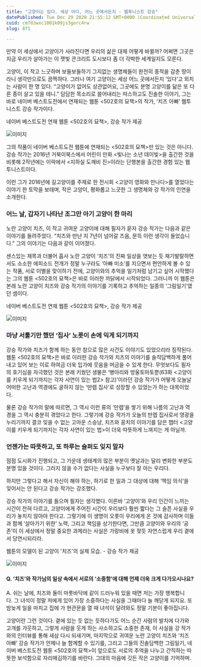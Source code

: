 ```yaml
---
title: "고양이는 있다. 세상 어디, 어느 곳에서든지 - 웹투니스트 강승"
datePublished: Tue Dec 29 2020 21:55:12 GMT+0000 (Coordinated Universal Time)
cuid: cm703wxc1001k09js3gorc4rw
slug: 871

---
```



만약 이 세상에서 고양이가 사라진다면 우리의 삶은 대체 어떻게 바뀔까? 어쩌면 그곳은 지금 우리가 살아가는 이 잿빛 콘크리트 도시보다 좀 더 각박한 세계일지도 모른다.

고양이, 이 작고 느긋하며 보들보들하기 그지없는 생명체들이 완전히 종적을 감춘 땅이라니 생각만으로도 끔찍하다. 그러나 여기 고양이는 세상 어느 곳에서든지 ‘있다’고 외치는 사람이 한 명 있다. “고양이가 없어도 상관없어요, 그곳에도 분명 고양이를 닮은 또 다른 종이 살고 있을 테니.” 담담한 목소리로 쓸어내리는 따스하고도 진솔한 이야기, 그는 바로 네이버 베스트도전에서 연재되는 웹툰 <502호의 묘책>의 작가, ‘치즈 아빠’ 웹투니스트 강승 작가이다.

네이버 베스트도전 연재 웹툰 <502호의 묘책>, 강승 작가 제공

![이미지](https://cdn.hashnode.com/res/hashnode/image/upload/v1739255653268/6b0d55e2-930e-4c4c-b6a3-e227acfd016f.jpeg)

그의 작품이 네이버 베스트도전 웹툰에 연재되는 <502호의 묘책>만 있는 것은 아니다. 강승 작가는 2016년 거북이북스에서 어린이 만화 <빛나는 소년 데이빛>을 출간한 것을 비롯해 2작년에는 이락에서 <지하실 도깨비 진>이라는 단행본을 출간한 경험 있는 웹투니스트이다.

이런 그가 2016년에 길고양이를 주제로 한 전시회 <고양이 영화와 만나다>를 열었다는 이야기 한 토막을 보태며, 작은 고양이, 평화롭고 느긋한 그 생명체와 강 작가의 인연을 소개한다.

### 어느 날, 갑자기 나타난 조그만 아기 고양이 한 마리

노란 고양이 치즈, 이 작고 귀여운 고양이에 대해 필자가 묻자 강승 작가는 다음과 같은 이야기를 들려주었다. “치즈와 만난 지 7년이 넘어갈 즈음, 문득 이런 생각이 들었습니다.” 그의 이야기는 다음과 같이 이어졌다.

센스있는 제목과 더불어 흡사 노란 고양이 ‘치즈’의 진짜 일상을 엿보는 듯 재기발랄하면서도 소소한 에피소드 전개가 정말 누구라도 ‘아빠 미소’를 지으면서 편안하게 볼 수 있는 작품, 서로 이별을 맞이하기 전에, 고양이와의 추억을 일기처럼 남기고 싶어 시작했다는 그의 웹툰 <502호의 묘책>은 바로 이러한 까닭에서 시작되었다. 그러니까 이 웹툰은 본래 노란 고양이 치즈와 강승 작가의 이야기를 기록하고 추억하는 일종의 ‘그림일기’였던 셈이다.

네이버 베스트도전 연재 웹툰 <502호의 묘책>, 강승 작가 제공

![이미지](https://cdn.hashnode.com/res/hashnode/image/upload/v1739255656448/aeacce00-cc6e-42b0-adba-1f7fa3956476.jpeg)

### 마냥 서툴기만 했던 ‘집사’ 노릇이 손에 익게 되기까지

강승 작가와 치즈가 함께 하는 동안 참으로 많은 사건도 이야기도 있었으리라 짐작된다. 웹툰 <502호의 묘책>은 바로 이러한 강승 작가와 치즈의 이야기를 솔직담백하게 풀어내고 있어 보는 이로 하여금 더욱 입가에 웃음을 머금을 수 있게 한다. 무엇보다도 필자의 호기심을 자극했던 것은 본래 키웠던 생물은 ‘병아리와 방울토마토뿐(63화 <고양이를 키우게 되기까지는 각자 사연이 있는 법2> 참고)’이라던 강승 작가가 어떻게 오늘날 어떠한 고난과 역경에도 굴하지 않는 ‘만렙 집사’로 성장할 수 있었는가 하는 대목이었다.

물론 강승 작가의 말에 따르면, 그 역시 이런 류의 ‘만렙’을 쌓기 위해 나름의 고난과 역경을 그 역시 충분히 겪었다고 한다. 그렇기에 강승 작가가 오늘의 만렙 집사로서 영광을 누리기까지 결코 잊을 수 없는 고마운 스승냥, 치즈와 꽁치의 이야기를 담은 챕터 <고양이를 키우게 되기까지는 각자 사연이 있는 법>이 더욱 따뜻하게 느껴지는 게 아닐까.

### 언젠가는 따뜻하고, 또 하루는 슬퍼도 잊지 말자

점점 도시화가 진행되고, 그 가운데 생태계의 많은 부분이 옛날과는 달리 변화한 부분도 분명 있을 것이다. 그러지 않을 수가 없다는 사실을 누구보다 잘 아는 우리다.

하지만 그렇다고 해서 자신이 해야 하는, 하기로 한 일과 그 대상에 대해 ‘책임 의식’을 잊어서는 안 된다고 강승 작가는 강조했다.

강승 작가의 이야기를 들으며 필자는 생각했다. 이른바 ‘고양이’와 우리 인간이 느끼는 시간이 전혀 다르고, 고양이에게 주어진 시간이 우리보다 훨씬 짧다는 그 슬픈 사실을 우리가 놓치지 않아야 한다고. 그렇기에 이 생명이 오롯이 우리에게 온 것에 감사하며 이들과 함께 ‘살아가기 위한’ 노력, 그리고 책임을 상기한다면, 그만큼 고양이와 우리의 ‘공존’이 이 세상에서 정말 중요한 과제라는 사실은 가랑비에 옷 젖듯 자연스럽게 우리 곁에서 당연시되리라.

웹툰의 모델이 된 고양이 '치즈'의 실제 모습. - 강승 작가 제공

![이미지](https://cdn.hashnode.com/res/hashnode/image/upload/v1739255659568/14df285c-9f23-4d20-8741-9dce99dbf79d.jpeg)

#### Q. ‘치즈’와 작가님의 일상 속에서 서로의 ‘소중함’에 대해 언제 더욱 크게 다가오시나요?

A. 쉬는 날에, 치즈와 둘이 마룻바닥에 같이 드러누워 있을 때면 저는 가장 행복합니다. 그 녀석이 정말 저에게 있어 가장 소중하다는 사실을 그때마다 늘 깨닫게 되지요. 또 밤늦게 일을 마치고 집에 가 현관문을 열 때 녀석이 달려와도 정말 기분이 좋아집니다.

고양이란 그런 것이다. 곁에 있는 듯 없는 듯하다가도 어느 순간 사람의 발치에 다가와 고개를 갸웃하고, 그렇게 사람을 웃게 하는 사소하고도 소중한 존재, 이 사실을 강 작가와의 인터뷰를 통해 새삼 다시 되새기며, 마지막으로 귀여운 노란 고양이 치즈와 ‘치즈 아빠’ 강승 작가가 언제나 늘 함께할 수 있기를, 그리고 그들의 진솔담백한 그림일기, 네이버 베스트도전 웹툰 <502호의 묘책>이 앞으로도 서로의 추억을 나누고 간직하는 따뜻한 보석함으로 자리매김하기를 바란다. 그대의 마음에 깃든 작은 고양이를 기억하며.